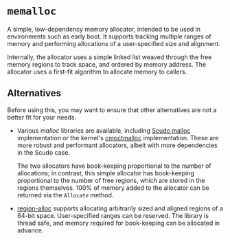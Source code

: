 # `memalloc`

A simple, low-dependency memory allocator, intended to be used in environments
such as early boot. It supports tracking multiple ranges of memory and
performing allocations of a user-specified size and alignment.

Internally, the allocator uses a simple linked list weaved through the free
memory regions to track space, and ordered by memory address. The allocator
uses a first-fit algorithm to allocate memory to callers.

## Alternatives

Before using this, you may want to ensure that other alternatives are not a
better fit for your needs.

*   Various *malloc* libraries are available, including [Scudo malloc][scudo]
    implementation or the kernel's [cmpctmalloc][] implementation. These are
    more robust and performant allocators, albeit with more dependencies in the
    Scudo case.

    The two allocators have book-keeping proportional to the number of
    allocations; in contrast, this simple allocator has book-keeping
    proportional to the number of free regions, which are stored in the regions
    themselves. 100% of memory added to the allocator can be returned via the
    `Allocate` method.

*   [region-alloc][] supports allocating arbitrarily sized and aligned regions
    of a 64-bit space. User-specified ranges can be reserved. The library is
    thread safe, and memory required for book-keeping can be allocated in
    advance.

[cmpctmalloc]: https://cs.opensource.google/fuchsia/fuchsia/+/master:zircon/kernel/lib/heap/cmpctmalloc/cmpctmalloc.cc
[scudo]: https://cs.opensource.google/fuchsia/fuchsia/+/master:zircon/third_party/scudo/README.fuchsia.md
[region-alloc]: https://cs.opensource.google/fuchsia/fuchsia/+/master:zircon/system/ulib/region-alloc/
